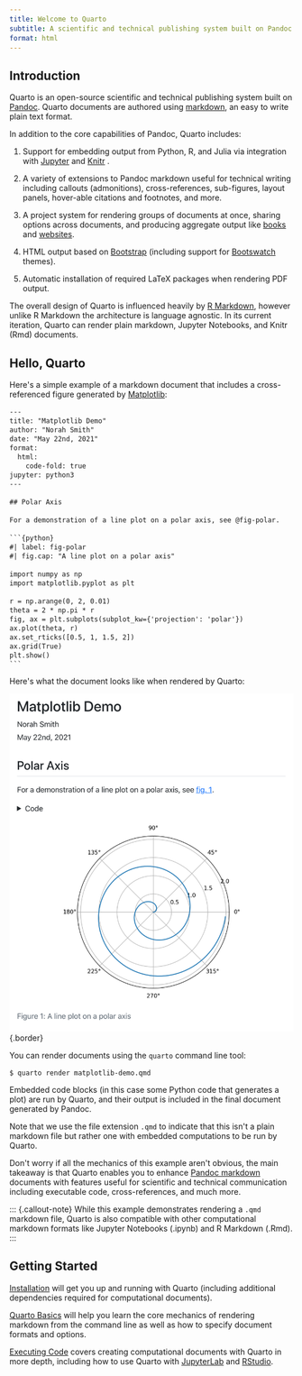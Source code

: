 ```yaml
---
title: Welcome to Quarto
subtitle: A scientific and technical publishing system built on Pandoc
format: html
---
```


## Introduction

Quarto is an open-source scientific and technical publishing system built on [Pandoc](https://pandoc.org). Quarto documents are authored using [markdown](https://en.wikipedia.org/wiki/Markdown), an easy to write plain text format.

In addition to the core capabilities of Pandoc, Quarto includes:

1.  Support for embedding output from Python, R, and Julia via integration with [Jupyter](https://jupyter.org/) and [Knitr](https://yihui.org/knitr/) .

2.  A variety of extensions to Pandoc markdown useful for technical writing including callouts (admonitions), cross-references, sub-figures, layout panels, hover-able citations and footnotes, and more.

3.  A project system for rendering groups of documents at once, sharing options across documents, and producing aggregate output like [books](docs/books/book-basics.md) and [websites](docs/websites/website-basics.md).

4.  HTML output based on [Bootstrap](https://getbootstrap.com/) (including support for [Bootswatch](https://bootswatch.com/) themes).

5.  Automatic installation of required LaTeX packages when rendering PDF output.

The overall design of Quarto is influenced heavily by [R Markdown](https://rmarkdown.rstudio.com/), however unlike R Markdown the architecture is language agnostic. In its current iteration, Quarto can render plain markdown, Jupyter Notebooks, and Knitr (Rmd) documents.

## Hello, Quarto

Here's a simple example of a markdown document that includes a cross-referenced figure generated by [Matplotlib](https://matplotlib.org/):

```` {.python}
---
title: "Matplotlib Demo"
author: "Norah Smith"
date: "May 22nd, 2021"
format: 
  html:
    code-fold: true
jupyter: python3
---

## Polar Axis

For a demonstration of a line plot on a polar axis, see @fig-polar.

```{python}
#| label: fig-polar
#| fig.cap: "A line plot on a polar axis"

import numpy as np
import matplotlib.pyplot as plt

r = np.arange(0, 2, 0.01)
theta = 2 * np.pi * r
fig, ax = plt.subplots(subplot_kw={'projection': 'polar'})
ax.plot(theta, r)
ax.set_rticks([0.5, 1, 1.5, 2])
ax.grid(True)
plt.show()
```
````

Here's what the document looks like when rendered by Quarto:

![](docs/getting-started/images/hello-quarto.png){.border}

You can render documents using the `quarto` command line tool:

``` {.bash}
$ quarto render matplotlib-demo.qmd
```

Embedded code blocks (in this case some Python code that generates a plot) are run by Quarto, and their output is included in the final document generated by Pandoc.

Note that we use the file extension `.qmd` to indicate that this isn't a plain markdown file but rather one with embedded computations to be run by Quarto.

Don't worry if all the mechanics of this example aren't obvious, the main takeaway is that Quarto enables you to enhance [Pandoc markdown](https://pandoc.org/MANUAL.html#pandocs-markdown) documents with features useful for scientific and technical communication including executable code, cross-references, and much more.

::: {.callout-note}
While this example demonstrates rendering a `.qmd` markdown file, Quarto is also compatible with other computational markdown formats like Jupyter Notebooks (.ipynb) and R Markdown (.Rmd).
:::

## Getting Started

[Installation](docs/getting-started/installation.md) will get you up and running with Quarto (including additional dependencies required for computational documents).

[Quarto Basics](docs/getting-started/quarto-basics.md) will help you learn the core mechanics of rendering markdown from the command line as well as how to specify document formats and options.

[Executing Code](docs/computations/executing-code.md) covers creating computational documents with Quarto in more depth, including how to use Quarto with [JupyterLab](docs/computations/using-jupyter-lab.md) and [RStudio](docs/computations/using-rstudio.md).

